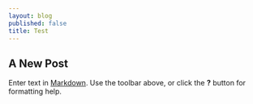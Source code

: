 ```yaml
---
layout: blog
published: false
title: Test
---
```

## A New Post

Enter text in [Markdown](http://daringfireball.net/projects/markdown/). Use the toolbar above, or click the **?** button for formatting help.
